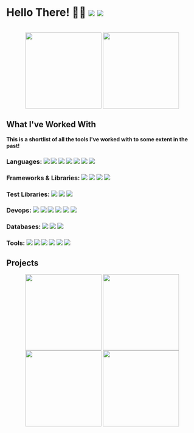 <div>
  <h1>Hello There! 👋🏼 
    <a href="#"><img src="https://img.shields.io/github/followers/AtriusX?color=745df0&logo=github&style=flat-square"></a>
    <a href="https://paypal.me/atrius"><img src="https://img.shields.io/badge/Support_Me-$-9900FF?style=flat-square&logo=paypal&logoColor=white"></a>
  </h1>
</div>
</br>
<div align="center">
<a href="#">
<img height=200 align="center" src="https://github-readme-stats.vercel.app/api?username=atriusx&bg_color=45,8052FF,5555FF&text_color=FFFFFF&title_color=21FFFF&icon_color=21FFFF&hide_border=true&border_radius=10&include_all_commits=true&count_private=true&custom_title=Github%20Stats" /></a>
<a href="#">
 <img height=200 align="center" src="https://github-readme-stats.vercel.app/api/top-langs/?username=atriusx&layout=compact&bg_color=45,D82C20,FF5555&text_color=FFFFFF&title_color=FFF&icon_color=21FFFF&hide_border=true&border_radius=10&include_all_commits=true&count_private=true&custom_title=Language%20Breakdown&langs_count=8" /></a>
</div>

## What I've Worked With

**This is a shortlist of all the tools I've worked with to some extent in the past!**
<div align="justify">
  <h3>Languages:
    <img src="https://img.shields.io/badge/Kotlin-7F52FF?&style=flat-square&logo=kotlin&logoColor=white">
    <img src="https://img.shields.io/badge/Java-ED8B00?style=flat-square&logo=openjdk&logoColor=white">
    <img src="https://img.shields.io/badge/TypeScript-007ACC?style=flat-square&logo=typescript&logoColor=white">
    <img src="https://img.shields.io/badge/JavaScript-323330?style=flat-square&logo=javascript&logoColor=white">
    <img src="https://img.shields.io/badge/Python-14354C?style=flat-square&logo=python&logoColor=white">
    <img src="https://img.shields.io/badge/HTML-E44D26?style=flat-square&logo=html5&logoColor=white">
    <img src="https://img.shields.io/badge/CSS-379AD6?style=flat-square&logo=css&logoColor=white">
  </h3>
  <h3>Frameworks & Libraries:
    <img src="https://img.shields.io/badge/Paper_MC-444444?style=flat-square&logo=anycubic&logoColor=white">
    <img src="https://img.shields.io/badge/Spring_Boot-6DB33F?style=flat-square&logo=springboot&logoColor=white">
    <img src="https://img.shields.io/badge/JDA-994BDC?style=flat-square&logo=discord&logoColor=white">
    <img src="https://img.shields.io/badge/Arrow-3361f8?&style=flat-square&logo=kotlin&logoColor=white">
  </h3>
  <h3>Test Libraries:
    <img src="https://img.shields.io/badge/Kotest-4dbf4d?&style=flat-square&logo=kotlin&logoColor=white">
    <img src="https://img.shields.io/badge/MockK-FF00A1?&style=flat-square&logo=kotlin&logoColor=white">
    <img src="https://img.shields.io/badge/JUnit_5-25A162?style=flat-square&logo=junit5&logoColor=white">
  </h3>
  <h3>Devops:
    <img src="https://img.shields.io/badge/Docker-2496ED?style=flat-square&logo=docker&logoColor=white">
    <img src="https://img.shields.io/badge/Kubernetes-326CE5?style=flat-square&logo=kubernetes&logoColor=white">
    <img src="https://img.shields.io/badge/Redis-DC382D?style=flat-square&logo=redis&logoColor=white">
    <img src="https://img.shields.io/badge/Github-181717?style=flat-square&logo=github&logoColor=white">
    <img src="https://img.shields.io/badge/Github_Actions-181717?style=flat-square&logo=githubactions&logoColor=white">
    <img src="https://img.shields.io/badge/Gitlab-FCA121?style=flat-square&logo=gitlab&logoColor=white">
  </h3>
  <h3>Databases:
    <img src="https://img.shields.io/badge/PostgreSQL-4169E1?style=flat-square&logo=postgresql&logoColor=white">
    <img src="https://img.shields.io/badge/MySQL-4479A1?style=flat-square&logo=mysql&logoColor=white">
    <img src="https://img.shields.io/badge/SQLite-003B57?style=flat-square&logo=sqlite&logoColor=white">
  </h3>
  <h3>Tools:
    <img src="https://img.shields.io/badge/IntelliJ-000?style=flat-square&logo=intellijidea&logoColor=white">
    <img src="https://img.shields.io/badge/vscode-007ACC?style=flat-square&logo=vscodium&logoColor=white">
    <img src="https://img.shields.io/badge/Git-F05032?style=flat-square&logo=git&logoColor=white">
    <img src="https://img.shields.io/badge/Gradle-02303A?style=flat-square&logo=gradle&logoColor=white">
    <img src="https://img.shields.io/badge/Yarn-2C8EBB?style=flat-square&logo=yarn&logoColor=white">
    <img src="https://img.shields.io/badge/NPM-CB3837?style=flat-square&logo=npm&logoColor=white">
  </h3>
</div>

## Projects
<div align="center">
<a href="https://github.com/AtriusX/Waystones" height=200>
  <img height=200 align="center" src="https://github-readme-stats.vercel.app/api/pin?username=atriusx&repo=waystones&bg_color=45,8052FF,5555FF&text_color=FFFFFF&title_color=FFFFFF&icon_color=21FFFF&hide_border=true&border_radius=10&include_all_commits=true&count_private=true&custom_title=Github%20Stats" /></a>
  <a href="https://github.com/AtriusX/DungeonKit" height=200>
  <img height=200 align="center" src="https://github-readme-stats.vercel.app/api/pin?username=atriusx&repo=dungeonkt&bg_color=45,8052FF,5555FF&text_color=FFFFFF&title_color=FFFFFF&icon_color=21FFFF&hide_border=true&border_radius=10&include_all_commits=true&count_private=true&custom_title=Github%20Stats" /></a>
  <a href="https://github.com/AtriusX/REST-Calculator" height=200>
  <img height=200 align="center" src="https://github-readme-stats.vercel.app/api/pin?username=atriusx&repo=Rest-Calculator&bg_color=45,8052FF,5555FF&text_color=FFFFFF&title_color=FFFFFF&icon_color=21FFFF&hide_border=true&border_radius=10&include_all_commits=true&count_private=true&custom_title=Github%20Stats" /></a>
  <a href="https://github.com/AtriusX/Duelingo" height=200>
  <img height=200 align="center" src="https://github-readme-stats.vercel.app/api/pin?username=atriusx&repo=Duelingo&bg_color=45,00d2ff,3a47d5&text_color=FFFFFF&title_color=FFFFFF&icon_color=FFFF21&hide_border=true&border_radius=10&include_all_commits=true&count_private=true&custom_title=Github%20Stats" /></a>
</div>
